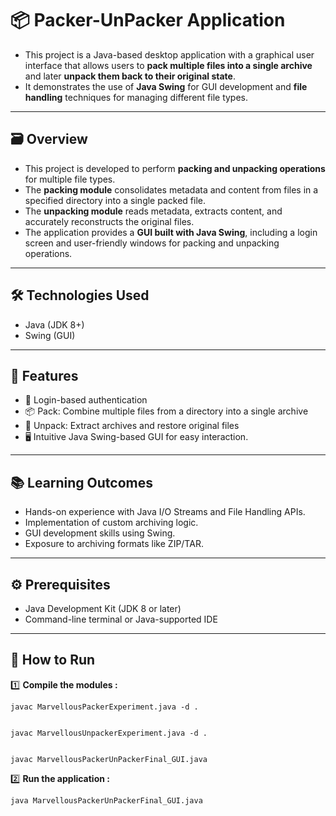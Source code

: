# <h1>📦 Packer-UnPacker Application </h1>

- This project is a Java-based desktop application with a graphical user interface that allows users to **pack multiple files into a single archive** and later **unpack them back to their original state**.  
- It demonstrates the use of **Java Swing** for GUI development and **file handling** techniques for managing different file types.

---
## 🗃️ Overview


- This project is developed to perform **packing and unpacking operations** for multiple file types.  
- The **packing module** consolidates metadata and content from files in a specified directory into a single packed file.  
- The **unpacking module** reads metadata, extracts content, and accurately reconstructs the original files.  
- The application provides a **GUI built with Java Swing**, including a login screen and user-friendly windows for packing and unpacking operations.

---
## 🛠 Technologies Used
- Java (JDK 8+)
- Swing (GUI)

---


## 💫 Features


- 🔑 Login-based authentication  
- 📦 Pack: Combine multiple files from a directory into a single archive  
- 📂 Unpack: Extract archives and restore original files  
- 🖥️ Intuitive Java Swing-based GUI for easy interaction.

---

## 📚 Learning Outcomes
- Hands-on experience with Java I/O Streams and File Handling APIs.
- Implementation of custom archiving logic.
- GUI development skills using Swing.
- Exposure to archiving formats like ZIP/TAR.
----


## ⚙️ Prerequisites


- Java Development Kit (JDK 8 or later)  
- Command-line terminal or Java-supported IDE

---
## 🚀 How to Run  

1️⃣ **Compile the modules :**
    
    javac MarvellousPackerExperiment.java -d .


    javac MarvellousUnpackerExperiment.java -d .


    javac MarvellousPackerUnPackerFinal_GUI.java

2️⃣ **Run the application :**

    
    java MarvellousPackerUnPackerFinal_GUI.java




